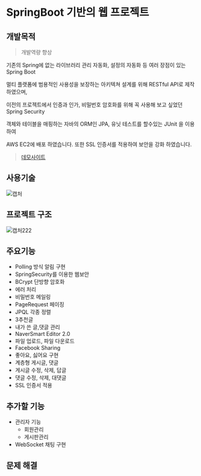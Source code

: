# SpringBoot 기반의 웹 프로젝트

## 개발목적  
>개발역량 향상

기존의 Spring에 없는 라이브러리 관리 자동화, 설정의 자동화 등 여러 장점이 있는 Spring Boot 

멀티 플랫폼에 범용적인 사용성을 보장하는 아키텍쳐 설계를 위해 RESTful API로 제작하였으며,

이전의 프로젝트에서 인증과 인가, 비밀번호 암호화를 위해 꼭 사용해 보고 싶었던 Spring Security

객체와 테이블을 매핑하는 자바의 ORM인 JPA, 유닛 테스트를 할수있는 JUnit 을 이용하여 

AWS EC2에 배포 하였습니다. 또한 SSL 인증서를 적용하여 보안을 강화 하였습니다.


> [데모사이트](https://www.dodgedot.ml/)

## 사용기술
![캡처](https://user-images.githubusercontent.com/49933141/80899570-46053a00-8d4c-11ea-9127-6138c953a721.PNG)

## 프로젝트 구조
![캡처222](https://user-images.githubusercontent.com/49933141/80899843-59b0a080-8d4c-11ea-8d34-7d27c789bff9.PNG)

## 주요기능
  * Polling 방식 알림 구현
  * SpringSecurity를 이용한 웹보안
  * BCrypt 단방향 암호화
  * 에러 처리
  * 비밀번호 메일링
  * PageRequest 페이징
  * JPQL 각종 정렬
  * 3추천글
  * 내가 쓴 글,댓글 관리
  * NaverSmart Editor 2.0 
  * 파일 업로드, 파일 다운로드
  * Facebook Sharing
  * 좋아요, 싫어요 구현
  * 계층형 게시글, 댓글
  * 게시글 수정, 삭제, 답글
  * 댓글 수정, 삭제, 대댓글
  * SSL 인증서 적용
  
## 추가할 기능
* 관리자 기능
  * 회원관리
  * 게시판관리
* WebSocket 채팅 구현

## 문제 해결


